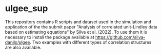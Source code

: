 # ulgee_sup

This repository contains R scripts and dataset used in the simulation and application of the the submit paper "Analysis of correlated unit-Lindley data based on estimating equations" by Silva et al. (2022). To use them it is necessary to install the package available at https://github.com/silva-danilo/ulgee. Two examples with different types of correlation structures are also available.
